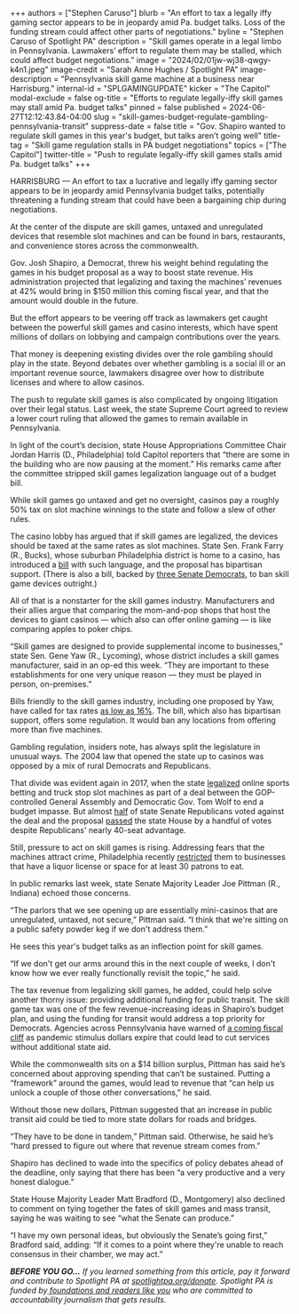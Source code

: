 +++
authors = ["Stephen Caruso"]
blurb = "An effort to tax a legally iffy gaming sector appears to be in jeopardy amid Pa. budget talks. Loss of the funding stream could affect other parts of negotiations."
byline = "Stephen Caruso of Spotlight PA"
description = "Skill games operate in a legal limbo in Pennsylvania. Lawmakers’ effort to regulate them may be stalled, which could affect budget negotiations."
image = "2024/02/01jw-wj38-qwgy-k4n1.jpeg"
image-credit = "Sarah Anne Hughes / Spotlight PA"
image-description = "Pennsylvania skill game machine at a business near Harrisburg."
internal-id = "SPLGAMINGUPDATE"
kicker = "The Capitol"
modal-exclude = false
og-title = "Efforts to regulate legally-iffy skill games may stall amid Pa. budget talks"
pinned = false
published = 2024-06-27T12:12:43.84-04:00
slug = "skill-games-budget-regulate-gambling-pennsylvania-transit"
suppress-date = false
title = "Gov. Shapiro wanted to regulate skill games in this year's budget, but talks aren’t going well"
title-tag = "Skill game regulation stalls in PA budget negotiations"
topics = ["The Capitol"]
twitter-title = "Push to regulate legally-iffy skill games stalls amid Pa. budget talks"
+++

HARRISBURG — An effort to tax a lucrative and legally iffy gaming sector appears to be in jeopardy amid Pennsylvania budget talks, potentially threatening a funding stream that could have been a bargaining chip during negotiations.

At the center of the dispute are skill games, untaxed and unregulated devices that resemble slot machines and can be found in bars, restaurants, and convenience stores across the commonwealth.

Gov. Josh Shapiro, a Democrat, threw his weight behind regulating the games in his budget proposal as a way to boost state revenue. His administration projected that legalizing and taxing the machines’ revenues at 42% would bring in $150 million this coming fiscal year, and that the amount would double in the future.

<script src="https://www.spotlightpa.org/embed.js" async></script><div data-spl-embed-version="1" data-spl-src="https://www.spotlightpa.org/embeds/newsletter/"></div>

But the effort appears to be veering off track as lawmakers get caught between the powerful skill games and casino interests, which have spent millions of dollars on lobbying and campaign contributions over the years.

That money is deepening existing divides over the role gambling should play in the state. Beyond debates over whether gambling is a social ill or an important revenue source, lawmakers disagree over how to distribute licenses and where to allow casinos.

The push to regulate skill games is also complicated by ongoing litigation over their legal status. Last week, the state Supreme Court agreed to review a lower court ruling that allowed the games to remain available in Pennsylvania.

In light of the court’s decision, state House Appropriations Committee Chair Jordan Harris (D., Philadelphia) told Capitol reporters that “there are some in the building who are now pausing at the moment.” His remarks came after the committee stripped skill games legalization language out of a budget bill.

While skill games go untaxed and get no oversight, casinos pay a roughly 50% tax on slot machine winnings to the state and follow a slew of other rules.

The casino lobby has argued that if skill games are legalized, the devices should be taxed at the same rates as slot machines. State Sen. Frank Farry (R., Bucks), whose suburban Philadelphia district is home to a casino, has introduced a <a href="https://www.legis.state.pa.us/cfdocs/billinfo/BillInfo.cfm?syear=2023&amp;sind=0&amp;body=S&amp;type=B&amp;bn=1142">bill</a> with such language, and the proposal has bipartisan support. (There is also a bill, backed by <a href="https://www.legis.state.pa.us/cfdocs/billinfo/billinfo.cfm?syear=2023&amp;sind=0&amp;body=S&amp;type=B&amp;bn=969">three Senate Democrats</a>, to ban skill game devices outright.)

All of that is a nonstarter for the skill games industry. Manufacturers and their allies argue that comparing the mom-and-pop shops that host the devices to giant casinos — which also can offer online gaming — is like comparing apples to poker chips.

“Skill games are designed to provide supplemental income to businesses,” state Sen. Gene Yaw (R., Lycoming), whose district includes a skill games manufacturer, said in an op-ed this week. “They are important to these establishments for one very unique reason — they must be played in person, on-premises.”

Bills friendly to the skill games industry, including one proposed by Yaw, have called for tax rates <a href="https://www.legis.state.pa.us/cfdocs/billinfo/billinfo.cfm?syear=2023&amp;sind=0&amp;body=S&amp;type=B&amp;bn=706">as low as 16%</a>. The bill, which also has bipartisan support, offers some regulation. It would ban any locations from offering more than five machines.

Gambling regulation, insiders note, has always split the legislature in unusual ways. The 2004 law that opened the state up to casinos was opposed by a mix of rural Democrats and Republicans.

That divide was evident again in 2017, when the state <a href="https://www.legis.state.pa.us/cfdocs/billInfo/BillInfo.cfm?syear=2017&amp;sind=0&amp;body=H&amp;type=B&amp;bn=271">legalized</a> online sports betting and truck stop slot machines as part of a deal between the GOP-controlled General Assembly and Democratic Gov. Tom Wolf to end a budget impasse. But almost <a href="https://www.legis.state.pa.us/CFDOCS/Legis/RC/Public/rc_view_action2.cfm?sess_yr=2017&amp;sess_ind=0&amp;rc_body=S&amp;rc_nbr=328">half</a> of state Senate Republicans voted against the deal and the proposal <a href="https://www.legis.state.pa.us/CFDOCS/Legis/RC/Public/rc_view_action2.cfm?sess_yr=2017&amp;sess_ind=0&amp;rc_body=H&amp;rc_nbr=819">passed</a> the state House by a handful of votes despite Republicans&#39; nearly 40-seat advantage.

Still, pressure to act on skill games is rising. Addressing fears that the machines attract crime, Philadelphia recently <a href="https://www.cityandstatepa.com/policy/2024/03/philadelphia-city-council-bans-skill-game-machines-within-city-businesses-giving-exceptions-bars-and-restaurants/395123/">restricted</a> them to businesses that have a liquor license or space for at least 30 patrons to eat.

In public remarks last week, state Senate Majority Leader Joe Pittman (R., Indiana) echoed those concerns.

“The parlors that we see opening up are essentially mini-casinos that are unregulated, untaxed, not secure,” Pittman said. “I think that we&#39;re sitting on a public safety powder keg if we don&#39;t address them.”

He sees this year&#39;s budget talks as an inflection point for skill games.

“If we don&#39;t get our arms around this in the next couple of weeks, I don&#39;t know how we ever really functionally revisit the topic,” he said.

The tax revenue from legalizing skill games, he added, could help solve another thorny issue: providing additional funding for public transit. The skill game tax was one of the few revenue-increasing ideas in Shapiro’s budget plan, and using the funding for transit would address a top priority for Democrats. Agencies across Pennsylvania have warned of <a href="https://www.spotlightpa.org/news/2024/01/public-transit-funding-pennsylvania-septa-shapiro-trains-buses-fiscal-cliff/">a coming fiscal cliff</a> as pandemic stimulus dollars expire that could lead to cut services without additional state aid.

While the commonwealth sits on a $14 billion surplus, Pittman has said he’s concerned about approving spending that can’t be sustained. Putting a “framework” around the games, would lead to revenue that “can help us unlock a couple of those other conversations,” he said.

Without those new dollars, Pittman suggested that an increase in public transit aid could be tied to more state dollars for roads and bridges.

“They have to be done in tandem,” Pittman said. Otherwise, he said he’s “hard pressed to figure out where that revenue stream comes from.”

<script src="https://www.spotlightpa.org/embed.js" async></script><div data-spl-embed-version="1" data-spl-src="https://www.spotlightpa.org/embeds/donate/"></div>

Shapiro has declined to wade into the specifics of policy debates ahead of the deadline, only saying that there has been “a very productive and a very honest dialogue.”

State House Majority Leader Matt Bradford (D., Montgomery) also declined to comment on tying together the fates of skill games and mass transit, saying he was waiting to see “what the Senate can produce.”

“I have my own personal ideas, but obviously the Senate’s going first,” Bradford said, adding: “If it comes to a point where they&#39;re unable to reach consensus in their chamber, we may act.”

<strong><em>BEFORE YOU GO…</em></strong><em> If you learned something from this article, pay it forward and contribute to Spotlight PA at </em><a href="https://www.spotlightpa.org/donate"><em>spotlightpa.org/donate</em></a><em>. Spotlight PA is funded by</em><a href="https://www.spotlightpa.org/support"><em> foundations and readers like you</em></a><em> who are committed to accountability journalism that gets results.</em>

